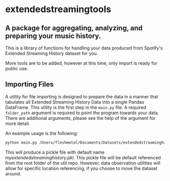 # extendedstreamingtools

## A package for aggregating, analyzing, and preparing your music history.

This is a library of functions for handling your data produced from Spotify's Extended Streaming History dataset for you. 

More tools are to be added, however at this time, only import is ready for public use.

## Importing Files 

A utility for file importing is designed to prepare the data in a manner that tabulates all Extended Streaming History Data into a single Pandas DataFrame. This utility is the first step in the `main.py` file. A required `folder_path` argument is required to point the program towards your data. There are additional arguments, please see the help of the argument for more detail.

An example usage is the following:

```bash
python main.py /Users/fleshmetal/Documents/Datasets/extendedstreaminghistory
```

This will produce a pickle file with default name *myextendedstreaminghistory.pkl*. This pickle file will be default referenced from the root folder of the util repo. However, data observation utilities will allow for specific location referencing, if you choose to move the dataset around. 

